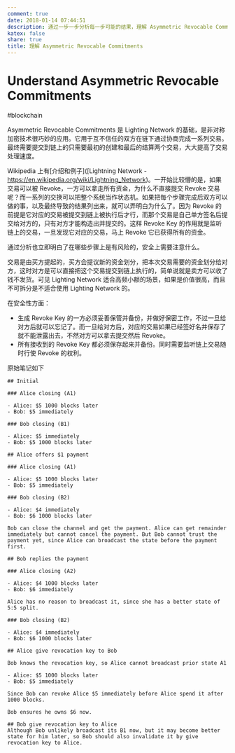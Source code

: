```yaml
---
comment: true
date: 2018-01-14 07:44:51
description: 通过一步一步分析每一步可能的结果，理解 Asymmetric Revocable Commitments 工作原理
katex: false
share: true
title: 理解 Asymmetric Revocable Commitments
---
```


# Understand Asymmetric Revocable Commitments

#blockchain

Asymmetric Revocable Commitments 是 Lighting Network 的基础，是非对称加密技术很巧妙的应用。它用于互不信任的双方在链下通过协商完成一系列交易。最终需要提交到链上的只需要最初的创建和最后的结算两个交易，大大提高了交易处理速度。

<!--more-->

Wikipedia 上有[介绍和例子]([Lightning Network - https://en.wikipedia.org/wiki/Lightning_Network)。一开始比较懵的是，如果交易可以被 Revoke，一方可以拿走所有资金，为什么不直接提交 Revoke 交易呢？而一系列的交换可以把整个系统当作状态机。如果把每个步骤完成后双方可以做的事，以及最终导致的结果列出来，就可以弄明白为什么了。因为 Revoke 的前提是它对应的交易被提交到链上被执行后才行，而那个交易是自己单方签名后提交给对方的，只有对方才能构造出并提交的。这样 Revoke Key 的作用就是监听链上的交易，一旦发现它对应的交易，马上 Revoke 它已获得所有的资金。

通过分析也立即明白了在哪些步骤上是有风险的，安全上需要注意什么。

交易是由买方提起的，买方会提议新的资金划分，把本次交易需要的资金划分给对方，这时对方是可以直接把这个交易提交到链上执行的，简单说就是卖方可以收了钱不发货。可见 Lighting Network 适合高频小额的场景，如果是价值很高，而且不可拆分是不适合使用 Lighting Network 的。

在安全性方面：

- 生成 Revoke Key 的一方必须妥善保管并备份，并做好保密工作，不过一旦给对方后就可以忘记了。而一旦给对方后，对应的交易如果已经签好名并保存了就不能泄露出去，不然对方可以拿去提交然后 Revoke。
- 所有接收到的 Revoke Key 都必须保存起来并备份。同时需要监听链上交易随时行使 Revoke 的权利。


原始笔记如下

``` text
## Initial

### Alice closing (A1)

- Alice: $5 1000 blocks later
- Bob: $5 immediately

### Bob closing (B1)

- Alice: $5 immediately
- Bob: $5 1000 blocks later

## Alice offers $1 payment

### Alice closing (A1)

- Alice: $5 1000 blocks later
- Bob: $5 immediately

### Bob closing (B2)

- Alice: $4 immediately
- Bob: $6 1000 blocks later

Bob can close the channel and get the payment. Alice can get remainder immediately but cannot cancel the payment. But Bob cannot trust the payment yet, since Alice can broadcast the state before the payment first.

## Bob replies the payment

### Alice closing (A2)

- Alice: $4 1000 blocks later
- Bob: $6 immediately

Alice has no reason to broadcast it, since she has a better state of 5:5 split.

### Bob closing (B2)

- Alice: $4 immediately
- Bob: $6 1000 blocks later

## Alice give revocation key to Bob

Bob knows the revocation key, so Alice cannot broadcast prior state A1

- Alice: $5 1000 blocks later
- Bob: $5 immediately

Since Bob can revoke Alice $5 immediately before Alice spend it after 1000 blocks.

Bob ensures he owns $6 now.

## Bob give revocation key to Alice
Although Bob unlikely broadcast its B1 now, but it may become better state for him later, so Bob should also invalidate it by give revocation key to Alice.
```
